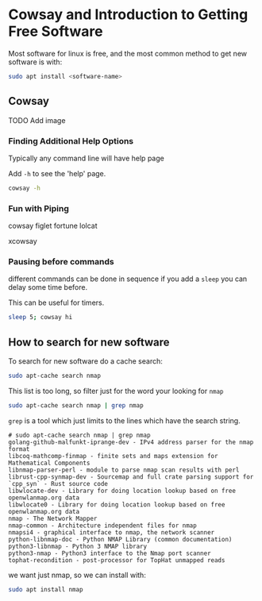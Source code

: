 # Cowsay and Introduction to Getting Free Software

Most software for linux is free, and the most common method to get new software
is with:

```sh
sudo apt install <software-name>
```

## Cowsay

TODO Add image


### Finding Additional Help Options

Typically any command line will have help page

Add `-h` to see the 'help' page.

```sh
cowsay -h
```

### Fun with Piping


cowsay
figlet
fortune
lolcat

xcowsay






### Pausing before commands

different commands can be done in sequence if you add a `sleep` you can delay
some time before.

This can be useful for timers.
```sh
sleep 5; cowsay hi
```

## How to search for new software

To search for new software do a cache search:

```sh
sudo apt-cache search nmap
```

This list is too long, so filter just for the word your looking for `nmap`

```sh
sudo apt-cache search nmap | grep nmap
```

`grep` is a tool which just limits to the lines which have the search string.

```
# sudo apt-cache search nmap | grep nmap
golang-github-malfunkt-iprange-dev - IPv4 address parser for the nmap format
libcoq-mathcomp-finmap - finite sets and maps extension for Mathematical Components
libnmap-parser-perl - module to parse nmap scan results with perl
librust-cpp-synmap-dev - Sourcemap and full crate parsing support for `cpp_syn` - Rust source code
libwlocate-dev - Library for doing location lookup based on free openwlanmap.org data
libwlocate0 - Library for doing location lookup based on free openwlanmap.org data
nmap - The Network Mapper
nmap-common - Architecture independent files for nmap
nmapsi4 - graphical interface to nmap, the network scanner
python-libnmap-doc - Python NMAP Library (common documentation)
python3-libnmap - Python 3 NMAP library
python3-nmap - Python3 interface to the Nmap port scanner
tophat-recondition - post-processor for TopHat unmapped reads
```

we want just nmap, so we can install with:

```sh
sudo apt install nmap
```
